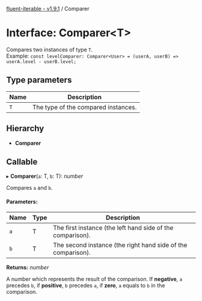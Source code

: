 [fluent-iterable - v1.9.1](../README.md) / Comparer

# Interface: Comparer<T\>

Compares two instances of type `T`.<br>
  Example: `const levelComparer: Comparer<User> = (userA, userB) => userA.level - userB.level;`

## Type parameters

Name | Description |
------ | ------ |
`T` | The type of the compared instances.    |

## Hierarchy

* **Comparer**

## Callable

▸ **Comparer**(`a`: T, `b`: T): *number*

Compares `a` and `b`.

#### Parameters:

Name | Type | Description |
------ | ------ | ------ |
`a` | T | The first instance (the left hand side of the comparison).   |
`b` | T | The second instance (the right hand side of the comparison).   |

**Returns:** *number*

A number which represents the result of the comparison. If **negative**, `a` precedes `b`, if **positive**, `b` precedes `a`, if **zero**, `a` equals to `b` in the comparison.
